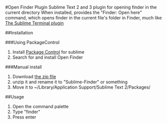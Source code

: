 #Open Finder Plugin
Sublime Text 2 and 3 plugin for opening finder in the current directory
When installed, provides the "Finder: Open here" command, which opens finder in the current file's folder in Finder, much like [The Sublime Terminal plugin](http://wbond.net/sublime_packages/terminal)

##Installation

###Using PackageControl

1. Install [Package Control](https://sublime.wbond.net/) for sublime
2. Search for and install Open Finder

###Manual install
1. Download [the zip file](https://github.com/kallepersson/Sublime-Finder/zipball/master)
2. unzip it and rename it to "Sublime-Finder" or something
3. Move it to ~/Library/Application Support/Sublime Text 2/Packages/

##Usage

1. Open the command palette
2. Type "finder"
3. Press enter
